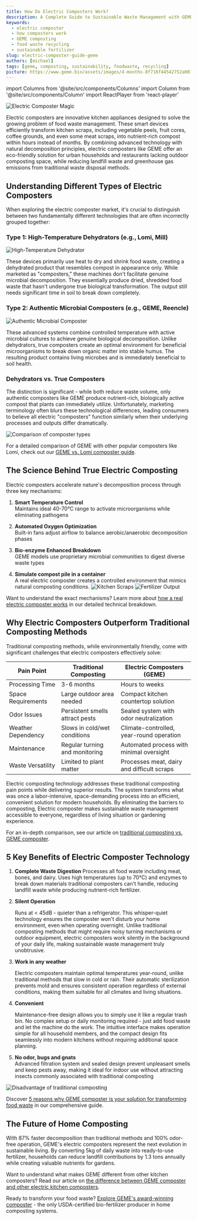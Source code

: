 ```yaml
---
title: How Do Electric Composters Work?
description: A Complete Guide to Sustainable Waste Management with GEME. Discover how electric composters transform food waste efficiently using smart technology. Learn about GEME's innovative features for odor-free home composting.
keywords:
  - electric composter
  - how composters work
  - GEME composting
  - food waste recycling
  - sustainable fertilizer
slug: electric-composter-guide-geme
authors: [michael]
tags: [geme, composting, sustainability, foodwaste, recycling]
picture: https://www.geme.bio/assets/images/4-months-8f716f44542752a0018da292356bf740.png
---
```


import Columns from '@site/src/components/Columns'
import Column from '@site/src/components/Column'
import ReactPlayer from 'react-player'

<head>
    <meta charSet="utf-8" />
    <meta name="twitter:card" content="summary_large_image" />
    <meta data-rh="true" property="og:image" content="https://www.geme.bio/assets/images/4-months-8f716f44542752a0018da292356bf740.png" />
    <meta data-rh="true" name="twitter:image" content="https://www.geme.bio/assets/images/4-months-8f716f44542752a0018da292356bf740.png"/>
    <meta data-rh="true" property="og:url" content="https://www.geme.bio/assets/images/4-months-8f716f44542752a0018da292356bf740.png"/>
    <meta data-rh="true" property="og:locale" content="en"/>
</head>

![Electric Composter Magic](./img/4-months.png)

Electric composters are innovative kitchen appliances designed to solve the growing problem of food waste management. These smart devices efficiently transform kitchen scraps, including vegetable peels, fruit cores, coffee grounds, and even some meat scraps, into nutrient-rich compost within hours instead of months. By combining advanced technology with natural decomposition principles, electric composters like GEME offer an eco-friendly solution for urban households and restaurants lacking outdoor composting space, while reducing landfill waste and greenhouse gas emissions from traditional waste disposal methods.

<!-- truncate -->

## Understanding Different Types of Electric Composters

When exploring the electric composter market, it's crucial to distinguish between two fundamentally different technologies that are often incorrectly grouped together:

### Type 1: High-Temperature Dehydrators (e.g., Lomi, Mill)

![High-Temperature Dehydrator](./img/dehydrator.png)

These devices primarily use heat to dry and shrink food waste, creating a dehydrated product that resembles compost in appearance only. While marketed as "composters," these machines don't facilitate genuine microbial decomposition. They essentially produce dried, shredded food waste that hasn't undergone true biological transformation. The output still needs significant time in soil to break down completely.

### Type 2: Authentic Microbial Composters (e.g., GEME, Reencle)

![Authentic Microbial Composter](./img/how-does-geme-composter-works.gif)

These advanced systems combine controlled temperature with active microbial cultures to achieve genuine biological decomposition. Unlike dehydrators, true composters create an optimal environment for beneficial microorganisms to break down organic matter into stable humus. The resulting product contains living microbes and is immediately beneficial to soil health.

### Dehydrators vs. True Composters

The distinction is significant - while both reduce waste volume, only authentic composters like GEME produce nutrient-rich, biologically active compost that plants can immediately utilize. Unfortunately, marketing terminology often blurs these technological differences, leading consumers to believe all electric "composters" function similarly when their underlying processes and outputs differ dramatically.

![Comparison of composter types](./img/true-composter-vs-dehydrators.png)

For a detailed comparison of GEME with other popular composters like Lomi, check out our [GEME vs. Lomi composter guide](https://www.geme.bio/blog/lomi-vs-geme-composter).

## The Science Behind True Electric Composting

Electric composters accelerate nature's decomposition process through three key mechanisms:

1. **Smart Temperature Control**  
   Maintains ideal 40-70°C range to activate microorganisms while eliminating pathogens

2. **Automated Oxygen Optimization**  
   Built-in fans adjust airflow to balance aerobic/anaerobic decomposition phases

3. **Bio-enzyme Enhanced Breakdown**  
   GEME models use proprietary microbial communities to digest diverse waste types

4. **Simulate compost pile in a container**  
    A real electric composter creates a controlled environment that mimics natural composting conditions.
   <Columns>
   <Column>
   ![Kitchen Scraps](./img/composter-device.png)
   </Column>
   <Column>
   ![Fertilizer Output](./img/composter-microbes.png)
   </Column>
   </Columns>

Want to understand the exact mechanisms? Learn more about [how a real electric composter works](https://www.geme.bio/blog/how-does-a-real-electric-composter-work) in our detailed technical breakdown.

## Why Electric Composters Outperform Traditional Composting Methods

Traditional composting methods, while environmentally friendly, come with significant challenges that electric composters effectively solve:

| Pain Point         | Traditional Composting          | Electric Composters (GEME)                 |
| ------------------ | ------------------------------- | ------------------------------------------ |
| Processing Time    | 3-6 months                      | Hours to weeks                             |
| Space Requirements | Large outdoor area needed       | Compact kitchen countertop solution        |
| Odor Issues        | Persistent smells attract pests | Sealed system with odor neutralization     |
| Weather Dependency | Slows in cold/wet conditions    | Climate-controlled, year-round operation   |
| Maintenance        | Regular turning and monitoring  | Automated process with minimal oversight   |
| Waste Versatility  | Limited to plant matter         | Processes meat, dairy and difficult scraps |

Electric composting technology addresses these traditional composting pain points while delivering superior results. The system transforms what was once a labor-intensive, space-demanding process into an efficient, convenient solution for modern households. By eliminating the barriers to composting, Electric composter makes sustainable waste management accessible to everyone, regardless of living situation or gardening experience.

For an in-depth comparison, see our article on [traditional composting vs. GEME composter](https://www.geme.bio/blog/traditional-composting-vs-geme-composter).

## 5 Key Benefits of Electric Composter Technology

1. **Complete Waste Digestion**
   Processes all food waste including meat, bones, and dairy. Uses high temperatures (up to 70°C) and enzymes to break down materials traditional composters can't handle, reducing landfill waste while producing nutrient-rich fertilizer.

2. **Silent Operation**

   Runs at < 45dB - quieter than a refrigerator. This whisper-quiet technology ensures the composter won't disturb your home environment, even when operating overnight. Unlike traditional composting methods that might require noisy turning mechanisms or outdoor equipment, electric composters work silently in the background of your daily life, making sustainable waste management truly unobtrusive.

3. **Work in any weather**

   Electric composters maintain optimal temperatures year-round, unlike traditional methods that slow in cold or rain. Their automatic sterilization prevents mold and ensures consistent operation regardless of external conditions, making them suitable for all climates and living situations.

4. **Convenient**

   Maintenance-free design allows you to simply use it like a regular trash bin. No complex setup or daily monitoring required - just add food waste and let the machine do the work. The intuitive interface makes operation simple for all household members, and the compact design fits seamlessly into modern kitchens without requiring additional space planning.

5. **No odor, bugs and gnats**  
   Advanced filtration system and sealed design prevent unpleasant smells and keep pests away, making it ideal for indoor use without attracting insects commonly associated with traditional composting

![Disadvantage of traditional composting](./img/gnats.png)

Discover [5 reasons why GEME composter is your solution for transforming food waste](https://www.geme.bio/blog/transforming-food-waste-5-reasons-why-geme-composter-is-your-solution) in our comprehensive guide.

## The Future of Home Composting

With 87% faster decomposition than traditional methods and 100% odor-free operation, GEME's electric composters represent the next evolution in sustainable living. By converting 5kg of daily waste into ready-to-use fertilizer, households can reduce landfill contributions by 1.3 tons annually while creating valuable nutrients for gardens.

Want to understand what makes GEME different from other kitchen composters? Read our article on [the difference between GEME composter and other electric kitchen composters](https://www.geme.bio/blog/what-is-the-difference-between-geme-composter-and-other-electric-kitchen-composters).

Ready to transform your food waste? [Explore GEME's award-winning composter](https://www.geme.bio) - the only USDA-certified bio-fertilizer producer in home composting systems.
